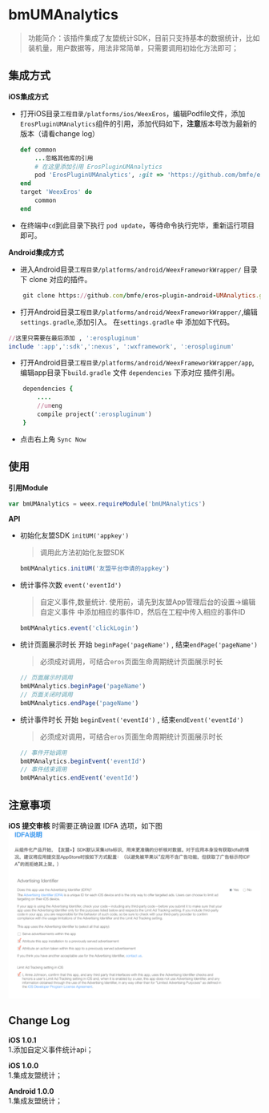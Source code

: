 # bmUMAnalytics

> 功能简介：该插件集成了友盟统计SDK，目前只支持基本的数据统计，比如装机量，用户数据等，用法非常简单，只需要调用初始化方法即可；


## 集成方式
**iOS集成方式**

* 打开iOS目录`工程目录/platforms/ios/WeexEros`，编辑Podfile文件，添加`ErosPluginUMAnalytics`组件的引用，添加代码如下，**注意**版本号改为最新的版本（请看change log）

	```ruby
	def common
    	...忽略其他库的引用
    	# 在这里添加引用 ErosPluginUMAnalytics
    	pod 'ErosPluginUMAnalytics', :git => 'https://github.com/bmfe/eros-plugin-ios-UMAnalytics.git', :tag => '版本号'
	end
	target 'WeexEros' do
    	common
	end
	```

* 在终端中`cd`到此目录下执行 `pod update`，等待命令执行完毕，重新运行项目即可。

**Android集成方式**

* 进入Android目录`工程目录/platforms/android/WeexFrameworkWrapper/` 目录下 clone 对应的插件。

``` ruby
	git clone https://github.com/bmfe/eros-plugin-android-UMAnalytics.git "erospluginum"
```

* 打开Android目录`工程目录/platforms/android/WeexFrameworkWrapper/`,编辑`settings.gradle`,添加引入。
在`settings.gradle` 中 添加如下代码。

``` ruby
//这里只需要在最后添加 , ':erospluginum'
include ':app',':sdk',':nexus', ':wxframework', ':erospluginum'  
```

* 打开Android目录`工程目录/platforms/android/WeexFrameworkWrapper/app`,编辑app目录下`build.gradle` 文件 `dependencies` 下添对应 插件引用。

``` ruby
	dependencies {
		....
		//umeng
    	compile project(':erospluginum')
	}
```
* 点击右上角 `Sync Now`

## 使用

**引用Module**

```js
var bmUMAnalytics = weex.requireModule('bmUMAnalytics')
```

**API**

* 初始化友盟SDK `initUM('appkey')` 

	> 调用此方法初始化友盟SDK

	```js
	bmUMAnalytics.initUM('友盟平台申请的appkey')
	```
	
* 统计事件次数 `event('eventId')` 

	> 自定义事件,数量统计.
使用前，请先到友盟App管理后台的设置->编辑自定义事件 中添加相应的事件ID，然后在工程中传入相应的事件ID

	```js
	bmUMAnalytics.event('clickLogin')
	```

* 统计页面展示时长 开始 `beginPage('pageName')` , 结束`endPage('pageName')`

	> 必须成对调用，可结合`eros`页面生命周期统计页面展示时长

	```js
	// 页面展示时调用
	bmUMAnalytics.beginPage('pageName')
	// 页面关闭时调用
	bmUMAnalytics.endPage('pageName')
	```
	
* 统计事件时长 开始 `beginEvent('eventId')` , 结束`endEvent('eventId')`

	> 必须成对调用，可结合`eros`页面生命周期统计页面展示时长

	```js
	// 事件开始调用
	bmUMAnalytics.beginEvent('eventId')
	// 事件结束调用
	bmUMAnalytics.endEvent('eventId')
	```

## 注意事项
**iOS 提交审核** 时需要正确设置 IDFA 选项，如下图
![idfa](./image/idfaSet.png)

## Change Log

**iOS 1.0.1** <br>
1.添加自定义事件统计api；

**iOS 1.0.0** <br>
1.集成友盟统计；

**Android 1.0.0** <br>
1.集成友盟统计；

